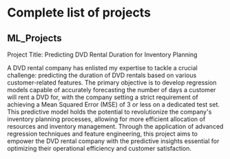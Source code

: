 # Complete list of projects 

## ML_Projects
Project Title: Predicting DVD Rental Duration for Inventory Planning

A DVD rental company has enlisted my expertise to tackle a crucial challenge: predicting the duration of DVD rentals based on various customer-related features. The primary objective is to develop regression models capable of accurately forecasting the number of days a customer will rent a DVD for, with the company setting a strict requirement of achieving a Mean Squared Error (MSE) of 3 or less on a dedicated test set. This predictive model holds the potential to revolutionize the company's inventory planning processes, allowing for more efficient allocation of resources and inventory management. Through the application of advanced regression techniques and feature engineering, this project aims to empower the DVD rental company with the predictive insights essential for optimizing their operational efficiency and customer satisfaction.
